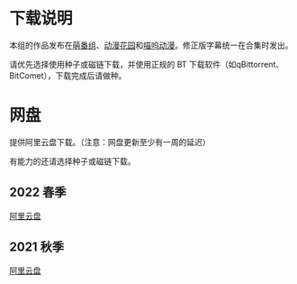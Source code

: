 # 下载说明

本组的作品发布在[萌番组](https://bangumi.moe/tag/61be18a62525b00007a3d27b)、[动漫花园](https://share.dmhy.org/)和[喵呜动漫](https://meows.com.cn/)。修正版字幕统一在合集时发出。

请优先选择使用种子或磁链下载，并使用正规的 BT 下载软件（如qBittorrent、BitComet），下载完成后请做种。

# 网盘

提供阿里云盘下载。（注意：网盘更新至少有一周的延迟）

有能力的还请选择种子或磁链下载。

## 2022 春季

[阿里云盘](https://www.aliyundrive.com/s/JCJfmVmcWjk)

## 2021 秋季

[阿里云盘](https://www.aliyundrive.com/s/LrpL3WFj2sN)